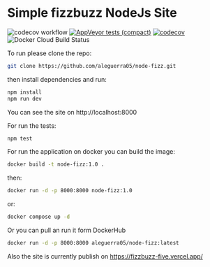 # Simple fizzbuzz NodeJs Site
![codecov workflow](https://github.com/aleguerra05/node-fizz/actions/workflows/test-codecov.yml/badge.svg)
[![AppVeyor tests (compact)](https://img.shields.io/appveyor/tests/aleguerra05/node-fizz?compact_message)](https://ci.appveyor.com/project/aleguerra05/node-fizz/build/tests)
[![codecov](https://codecov.io/gh/aleguerra05/node-fizz/branch/main/graph/badge.svg?token=CUOSRTD02C)](https://codecov.io/gh/aleguerra05/node-fizz)
![Docker Cloud Build Status](https://img.shields.io/docker/cloud/build/aleguerra05/node-fizz)

To run please clone the repo:

```bash
git clone https://github.com/aleguerra05/node-fizz.git
```

then install dependencies and run:

```bash
npm install
npm run dev
```

You can see the site on http://localhost:8000

For run the tests:

```bash
npm test
```

For run the application on docker you can build the image:

```bash
docker build -t node-fizz:1.0 .
```
then:
```bash
docker run -d -p 8000:8000 node-fizz:1.0
```
or:
```bash
docker compose up -d
```

Or you can pull an run it form DockerHub
```bash
docker run -d -p 8000:8000 aleguerra05/node-fizz:latest
```


Also the site is currently publish on https://fizzbuzz-five.vercel.app/


